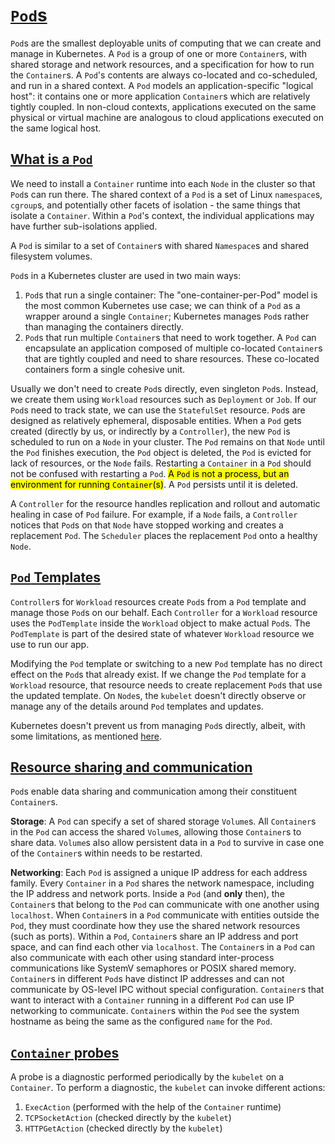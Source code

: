 # [`Pod`s](https://kubernetes.io/docs/concepts/workloads/pods/)

`Pod`s are the smallest deployable units of computing that we can create and
manage in Kubernetes. A `Pod` is a group of one or more `Container`s, with
shared storage and network resources, and a specification for how to run the
`Container`s. A `Pod`'s contents are always co-located and co-scheduled, and
run in a shared context. A `Pod` models an application-specific
"logical host": it contains one or more application `Container`s which are
relatively tightly coupled. In non-cloud contexts, applications executed on the
same physical or virtual machine are analogous to cloud applications executed
on the same logical host.

## [What is a `Pod`](https://kubernetes.io/docs/concepts/workloads/pods/#what-is-a-pod)

We need to install a `Container` runtime into each `Node` in the cluster so
that `Pod`s can run there. The shared context of a `Pod` is a set of Linux
`namespace`s, `cgroup`s, and potentially other facets of isolation - the same
things that isolate a `Container`. Within a `Pod`'s context, the individual
applications may have further sub-isolations applied.

A `Pod` is similar to a set of `Container`s with shared `Namespace`s and shared
filesystem volumes.

`Pod`s in a Kubernetes cluster are used in two main ways:

1. `Pod`s that run a single container: The "one-container-per-Pod" model is the
   most common Kubernetes use case; we can think of a `Pod` as a wrapper around
   a single `Container`; Kubernetes manages `Pod`s rather than managing the
   containers directly.
2. `Pod`s that run multiple `Container`s that need to work together. A `Pod`
   can encapsulate an application composed of multiple co-located `Container`s
   that are tightly coupled and need to share resources. These co-located
   containers form a single cohesive unit.

Usually we don't need to create `Pod`s directly, even singleton `Pod`s. Instead,
we create them using `Workload` resources such as `Deployment` or `Job`. If our
`Pod`s need to track state, we can use the `StatefulSet` resource. `Pod`s are
designed as relatively ephemeral, disposable entities. When a `Pod` gets
created (directly by us, or indirectly by a `Controller`), the new `Pod` is
scheduled to run on a `Node` in your cluster. The `Pod` remains on that `Node`
until the `Pod` finishes execution, the `Pod` object is deleted, the `Pod` is
evicted for lack of resources, or the `Node` fails. Restarting a `Container` in
a `Pod` should not be confused with restarting a `Pod`. <mark> A `Pod` is not a
process, but an environment for running `Container`(s)</mark>. A `Pod` persists until it is deleted.

A `Controller` for the resource handles replication and rollout and automatic
healing in case of `Pod` failure. For example, if a `Node` fails, a
`Controller` notices that `Pod`s on that `Node` have stopped working and
creates a replacement `Pod`. The `Scheduler` places the replacement `Pod` onto
a healthy `Node`.

## [`Pod` Templates](https://kubernetes.io/docs/concepts/workloads/pods/#pod-templates)

`Controller`s for `Workload` resources create `Pod`s from a `Pod` template and
manage those `Pod`s on our behalf. Each `Controller` for a `Workload` resource
uses the `PodTemplate` inside the `Workload` object to make actual `Pod`s. The
`PodTemplate` is part of the desired state of whatever `Workload` resource we
use to run our app.

Modifying the `Pod` template or switching to a new `Pod` template has no direct
effect on the `Pod`s that already exist. If we change the `Pod` template for a
`Workload` resource, that resource needs to create replacement `Pod`s that use
the updated template. On `Node`s, the `kubelet` doesn't directly observe or
manage any of the details around `Pod` templates and updates.

Kubernetes doesn't prevent us from managing `Pod`s directly, albeit, with some
limitations, as mentioned [here](https://kubernetes.io/docs/concepts/workloads/pods/#pod-update-and-replacement).

## [Resource sharing and communication](https://kubernetes.io/docs/concepts/workloads/pods/#resource-sharing-and-communication)

`Pod`s enable data sharing and communication among their constituent
`Container`s.

**Storage**: A `Pod` can specify a set of shared storage `Volume`s. All
`Container`s in the `Pod` can access the shared `Volume`s, allowing those
`Container`s to share data. `Volume`s also allow persistent data in a `Pod` to
survive in case one of the `Container`s within needs to be restarted.

**Networking**: Each `Pod` is assigned a unique IP address for each address
family. Every `Container` in a `Pod` shares the network namespace, including
the IP address and network ports. Inside a `Pod` (and **only** then), the
`Container`s that belong to the `Pod` can communicate with one another using
`localhost`. When `Container`s in a `Pod` communicate with entities outside the
`Pod`, they must coordinate how they use the shared network resources (such as
ports). Within a `Pod`, `Container`s share an IP address and port space, and
can find each other via `localhost`. The `Container`s in a `Pod` can also
communicate with each other using standard inter-process communications like
SystemV semaphores or POSIX shared memory. `Container`s in different `Pod`s
have distinct IP addresses and can not communicate by OS-level IPC without
special configuration. `Container`s that want to interact with a `Container`
running in a different `Pod` can use IP networking to communicate. `Container`s
within the `Pod` see the system hostname as being the same as the configured
`name` for the `Pod`.

## [`Container` probes](https://kubernetes.io/docs/concepts/workloads/pods/#container-probes)

A probe is a diagnostic performed periodically by the `kubelet` on a
`Container`. To perform a diagnostic, the `kubelet` can invoke different
actions:

1. `ExecAction` (performed with the help of the `Container` runtime)
2. `TCPSocketAction` (checked directly by the `kubelet`)
3. `HTTPGetAction` (checked directly by the `kubelet`)

